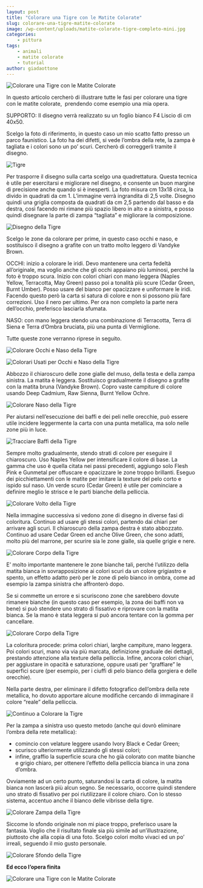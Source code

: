 ```yaml
---
layout: post
title: "Colorare una Tigre con le Matite Colorate"
slug: colorare-una-tigre-matite-colorate
image: /wp-content/uploads/matite-colorate-tigre-completo-mini.jpg
categories:
    - pittura
tags:
    - animali
    - matite colorate
    - tutorial
author: giadaottone
---
```


![Colorare una Tigre con le Matite Colorate](/wp-content/uploads/matite-colorate-tigre-completo-mini.jpg "Colorare una Tigre con le Matite Colorate")

In questo articolo cercherò di illustrare tutte le fasi per colorare una tigre con le matite colorate,  prendendo come esempio una mia opera.

SUPPORTO: Il disegno verrà realizzato su un foglio bianco F4 Liscio di cm 40x50.

Scelgo la foto di riferimento, in questo caso un mio scatto fatto presso un parco faunistico. La foto ha dei difetti, si vede l’ombra della rete, la zampa è tagliata e i colori sono un po’ scuri. Cercherò di correggerli tramite il disegno.

![Tigre](/wp-content/uploads/tigre.jpg "Tigre")

Per trasporre il disegno sulla carta scelgo una quadrettatura. Questa tecnica è utile per esercitarsi e migliorare nel disegno, e consente un buon margine di precisione anche quando si è inesperti. La foto misura cm 13x18 circa, la divido in quadrati da cm 1. L’immagine verrà ingrandita di 2,5 volte. Disegno quindi una griglia composta da quadrati da cm 2,5 partendo dal basso e da destra, così facendo mi rimane più spazio libero in alto e a sinistra, e posso quindi disegnare la parte di zampa “tagliata” e migliorare la composizione.

![Disegno della Tigre](/wp-content/uploads/matite-colorate-disegno-tigre.jpg "Disegno della Tigre")

Scelgo le zone da colorare per prime, in questo caso occhi e naso, e sostituisco il disegno a grafite con un tratto molto leggero di Vandyke Brown.

OCCHI: inizio a colorare le iridi. Devo mantenere una certa fedeltà all’originale, ma voglio anche che gli occhi appaiano più luminosi, perché la foto è troppo scura. Inizio con colori chiari con mano leggera (Naples Yellow, Terracotta, May Green) passo poi a tonalità più scure (Cedar Green, Burnt Umber). Posso usare del bianco per opacizzare e uniformare le iridi. Facendo questo però la carta si satura di colore e non si possono più fare correzioni. Uso il nero per ultimo. Per ora non completo la parte nera dell’occhio, preferisco lasciarla sfumata.

NASO: con mano leggera stendo una combinazione di Terracotta, Terra di Siena e Terra d’Ombra bruciata, più una punta di Vermiglione.

Tutte queste zone verranno riprese in seguito.

![Colorare Occhi e Naso della Tigre](/wp-content/uploads/matite-colorate-occhi-tigre.jpg "Colorare Occhi e Naso della Tigre")

![Colorari Usati per Occhi e Naso della Tigre](/wp-content/uploads/matite-colorate-naso-occhi.jpg "Colorari Usati per Occhi e Naso della Tigre")

Abbozzo il chiaroscuro delle zone gialle del muso, della testa e della zampa sinistra. La matita è leggera. Sostituisco gradualmente il disegno a grafite con la matita bruna (Vandyke Brown). Copro vaste campiture di colore usando Deep Cadmium, Raw Sienna, Burnt Yellow Ochre.

![Colorare Naso della Tigre](/wp-content/uploads/matite-colorate-tigre-naso.jpg "Colorare il Naso della Tigre")

Per aiutarsi nell’esecuzione dei baffi e dei peli nelle orecchie, può essere utile incidere leggermente la carta con una punta metallica, ma solo nelle zone più in luce.

![Tracciare Baffi della Tigre](/wp-content/uploads/matite-colorate-tigre-baffi.jpg "Tracciare Baffi della Tigre")

Sempre molto gradualmente, stendo strati di colore per eseguire il chiaroscuro. Uso Naples Yellow per intensificare il colore di base. La gamma che uso è quella citata nei passi precedenti, aggiungo solo Flesh Pink e Gunmetal per offuscare e opacizzare le zone troppo brillanti. Eseguo dei picchiettamenti con le matite per imitare la texture del pelo corto e ispido sul naso. Un verde scuro (Cedar Green) è utile per cominciare a definire meglio le strisce e le parti bianche della pelliccia.

![Colorare Volto della Tigre](/wp-content/uploads/matite-colorate-tigre-volto.jpg "Colorare Volto della Tigre")

Nella immagine successiva si vedono zone di disegno in diverse fasi di coloritura. Continuo ad usare gli stessi colori, partendo dai chiari per arrivare agli scuri. Il chiaroscuro della zampa destra è stato abbozzato. Continuo ad usare Cedar Green ed anche Olive Green, che sono adatti, molto più del marrone, per scurire sia le zone gialle, sia quelle grigie e nere.

![Colorare Corpo della Tigre](/wp-content/uploads/matite-colorate-tigre-corpo.jpg "Colorare Corpo della Tigre")

E’ molto importante mantenere le zone bianche tali, perché l’utilizzo della matita bianca in sovrapposizione ai colori scuri da un colore grigiastro e spento, un effetto adatto però per le zone di pelo bianco in ombra, come ad esempio la zampa sinistra che affronterò dopo.

Se si commette un errore e si scuriscono zone che sarebbero dovute rimanere bianche (in questo caso per esempio, la zona dei baffi non va bene) si può stendere uno strato di fissativo e riprovare con la matita bianca. Se la mano è stata leggera si può ancora tentare con la gomma per cancellare.

![Colorare Corpo della Tigre](/wp-content/uploads/matite-colorate-tigre-corpo-2.jpg "Colorare Corpo della Tigre")

La coloritura procede: prima colori chiari, larghe campiture, mano leggera. Poi colori scuri, mano via via più marcata, definizione graduale dei dettagli, prestando attenzione alla texture della pelliccia. Infine, ancora colori chiari, per aggiustare in opacità e saturazione, oppure usati per “graffiare” le superfici scure (per esempio, per i ciuffi di pelo bianco della gorgiera e delle orecchie).

Nella parte destra, per eliminare il difetto fotografico dell’ombra della rete metallica, ho dovuto apportare alcune modifiche cercando di immaginare il colore “reale” della pelliccia.

![Continuo a Colorare la Tigre](/wp-content/uploads/matite-colorate-tigre-completare.jpg "Continuo a Colorare la Tigre")

Per la zampa a sinistra uso questo metodo (anche qui dovrò eliminare l’ombra della rete metallica):

- comincio con velature leggere usando Ivory Black e Cedar Green;
- scurisco ulteriormente utilizzando gli stessi colori;
- infine, graffio la superficie scura che ho già colorato con matite bianche e grigio chiaro, per ottenere l’effetto della pelliccia bianca in una zona d’ombra.

Ovviamente ad un certo punto, saturandosi la carta di colore, la matita bianca non lascerà più alcun segno. Se necessario, occorre quindi stendere uno strato di fissativo per poi riutilizzare il colore chiaro. Con lo stesso sistema, accentuo anche il bianco delle vibrisse della tigre.

![Colorare Zampa della Tigre](/wp-content/uploads/matite-colorate-tigre-zampa.jpg "Colorare Zampa della Tigre")

Siccome lo sfondo originale non mi piace troppo, preferisco usare la fantasia. Voglio che il risultato finale sia più simile ad un’illustrazione, piuttosto che alla copia di una foto. Scelgo colori molto vivaci ed un po’ irreali, seguendo il mio gusto personale.

![Colorare Sfondo della Tigre](/wp-content/uploads/matite-colorate-tigre-sfondo.JPG "Colorare Sfondo della Tigre")

**Ed ecco l’opera finita**

![Colorare una Tigre con le Matite Colorate](/wp-content/uploads/matite-colorate-tigre-completo.jpg "Colorare una Tigre con le Matite Colorate")
